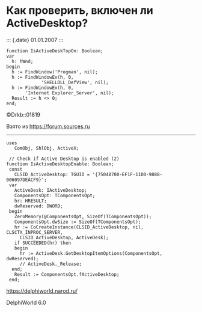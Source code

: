 Как проверить, включен ли ActiveDesktop?
========================================

::: {.date}
01.01.2007
:::

    function IsActiveDeskTopOn: Boolean; 
    var 
      h: hWnd; 
    begin 
      h := FindWindow('Progman', nil); 
      h := FindWindowEx(h, 0, 
                 'SHELLDLL_DefView', nil); 
      h := FindWindowEx(h, 0, 
           'Internet Explorer_Server', nil); 
      Result := h <> 0; 
    end; 

©Drkb::01819

Взято из <https://forum.sources.ru>

------------------------------------------------------------------------

    uses
       ComObj, ShlObj, ActiveX;
     
     // Check if Active Desktop is enabled (2) 
    function IsActiveDesktopEnable: Boolean;
     const
       CLSID_ActiveDesktop: TGUID = '{75048700-EF1F-11D0-9888-006097DEACF9}';
     var
       ActiveDesk: IActiveDesktop;
       ComponentsOpt: TComponentsOpt;
       hr: HRESULT;
       dwReserved: DWORD;
     begin
       ZeroMemory(@ComponentsOpt, SizeOf(TComponentsOpt));
       ComponentsOpt.dwSize := SizeOf(TComponentsOpt);
       hr := CoCreateInstance(CLSID_ActiveDesktop, nil, CLSCTX_INPROC_SERVER,
         CLSID_ActiveDesktop, ActiveDesk);
       if SUCCEEDED(hr) then
       begin
         hr := ActiveDesk.GetDesktopItemOptions(ComponentsOpt, dwReserved);
         // ActiveDesk._Release; 
      end;
       Result := ComponentsOpt.fActiveDesktop;
     end;

<https://delphiworld.narod.ru/>

DelphiWorld 6.0
